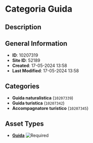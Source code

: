 # Categoria Guida

## Description

## General Information
- **ID**: 10207319
- **Site ID**: 52189
- **Created**: 17-05-2024 13:58
- **Last Modified**: 17-05-2024 13:58

## Categories
- **Guida naturalistica** (`10207339`)
- **Guida turistica** (`10207342`)
- **Accompagnatore turistico** (`10207345`)
## Asset Types
- **[Guida](../contentStructure/guida/README.md)** ![Required](https://img.shields.io/badge/*Required-red.svg)
